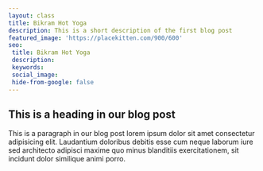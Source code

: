 ```yaml
---
layout: class
title: Bikram Hot Yoga
description: This is a short description of the first blog post
featured_image: 'https://placekitten.com/900/600'
seo: 
 title: Bikram Hot Yoga
 description: 
 keywords: 
 social_image: 
 hide-from-google: false
---
```


## This is a heading in our blog post 

This  is a paragraph in our blog post lorem ipsum dolor sit amet consectetur adipisicing elit. Laudantium doloribus debitis esse cum neque laborum iure sed architecto adipisci maxime quo minus blanditiis exercitationem, sit incidunt dolor similique animi porro.